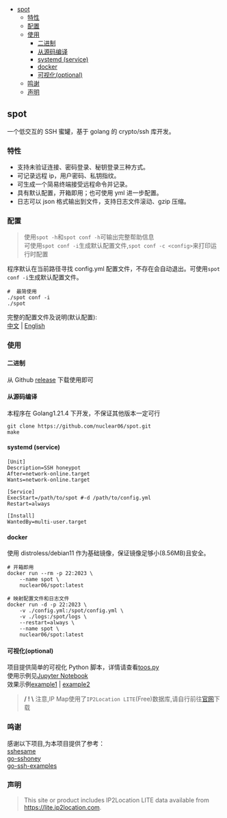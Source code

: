 - [spot](#spot)
  - [特性](#特性)
  - [配置](#配置)
  - [使用](#使用)
    - [二进制](#二进制)
    - [从源码编译](#从源码编译)
    - [systemd (service)](#systemd-service)
    - [docker](#docker)
    - [可视化(optional)](#可视化optional)
  - [鸣谢](#鸣谢)
  - [声明](#声明)

## spot

一个低交互的 SSH 蜜罐，基于 golang 的 crypto/ssh 库开发。

### 特性

- 支持未验证连接、密码登录、秘钥登录三种方式。
- 可记录远程 ip，用户密码、私钥指纹。
- 可生成一个简易终端接受远程命令并记录。
- 具有默认配置，开箱即用；也可使用 yml 进一步配置。
- 日志可以 json 格式输出到文件，支持日志文件滚动、gzip 压缩。

### 配置

> 使用`spot -h`和`spot conf -h`可输出完整帮助信息 \
> 可使用`spot conf -i`生成默认配置文件,`spot conf -c <config>`来打印运行时配置

程序默认在当前路径寻找 config.yml 配置文件，不存在会自动退出。可使用`spot conf -i`生成默认配置文件。

```shell
#  最简使用
./spot conf -i
./spot
```

完整的配置文件及说明(默认配置): \
[中文](config-zh-example.yml) | [English](config-en-example.yml)

### 使用

#### 二进制

从 Github [release](https://github.com/nuclear06/spot/releases) 下载使用即可

#### 从源码编译

本程序在 Golang1.21.4 下开发，不保证其他版本一定可行

```shell
git clone https://github.com/nuclear06/spot.git
make
```

#### systemd (service)

```shell
[Unit]
Description=SSH honeypot
After=network-online.target
Wants=network-online.target

[Service]
ExecStart=/path/to/spot #-d /path/to/config.yml
Restart=always

[Install]
WantedBy=multi-user.target
```

#### docker

使用 distroless/debian11 作为基础镜像，保证镜像足够小(8.56MB)且安全。

```shell
# 开箱即用
docker run --rm -p 22:2023 \
    --name spot \
    nuclear06/spot:latest

# 映射配置文件和日志文件
docker run -d -p 22:2023 \
    -v ./config.yml:/spot/config.yml \
    -v ./logs:/spot/logs \
    --restart=always \
    --name spot \
    nuclear06/spot:latest
```

#### 可视化(optional)

项目提供简单的可视化 Python 脚本，详情请查看[toos.py](./script/visualize/tools.py)\
使用示例见[Jupyter Notebook](./script/visualize/example.ipynb) \
效果示例[example1](./assert/img/example1.png) | [example2](./assert/img/example2.png)

> **/ ! \\** 注意,IP Map使用了`IP2Location LITE`(Free)数据库,请自行前往[官网](https://lite.ip2location.com/databaseip-country-region-city-latitude-longitude)下载

### 鸣谢

感谢以下项目,为本项目提供了参考：\
[sshesame](https://github.com/jaksi/sshesame) \
[go-sshoney](https://github.com/ashmckenzie/go-sshoney) \
[go-ssh-examples](https://github.com/Scalingo/go-ssh-examples)

### 声明

> This site or product includes IP2Location LITE data available from <a href="https://lite.ip2location.com">https://lite.ip2location.com</a>.
